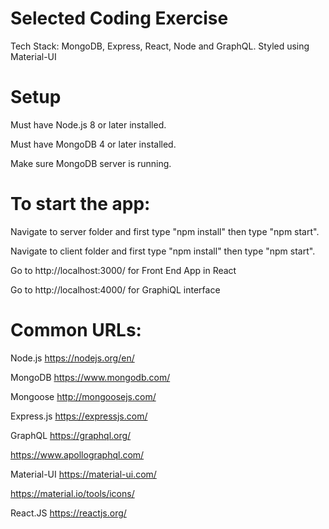 # Selected Coding Exercise

Tech Stack: MongoDB, Express, React, Node and GraphQL.
Styled using Material-UI

# Setup
Must have Node.js 8 or later installed.

Must have MongoDB 4 or later installed.

Make sure MongoDB server is running.

# To start the app:

Navigate to server folder and first type "npm install" then type "npm start".

Navigate to client folder and first type "npm install" then type "npm start".

Go to http://localhost:3000/ for Front End App in React

Go to http://localhost:4000/ for GraphiQL interface

# Common URLs:
Node.js
https://nodejs.org/en/

MongoDB
https://www.mongodb.com/

Mongoose
http://mongoosejs.com/

Express.js
https://expressjs.com/

GraphQL
https://graphql.org/

https://www.apollographql.com/

Material-UI
https://material-ui.com/

https://material.io/tools/icons/

React.JS
https://reactjs.org/
